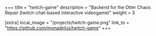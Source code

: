 +++
title = "twitch-game"
description = "Backend for the Otter Chaos Repair (twitch-chat-based interactive videogame)"
weight = 3

[extra]
local_image = "/projects/twitch-game.png"
link_to = "https://github.com/monadplus/twitch-game"
+++
